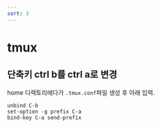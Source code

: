 ```yaml
---
sort: 3
---
```


# tmux

## 단축키 ctrl b를 ctrl a로 변경

home 디렉토리에다가 `.tmux.conf`파일 생성 후 아래 입력.

```
unbind C-b
set-option -g prefix C-a
bind-key C-a send-prefix
```
